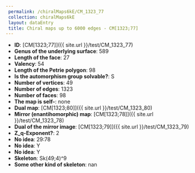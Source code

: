 ```yaml
--- 
 permalink: /chiralMaps6kE/CM_1323_77 
 collection: chiralMaps6kE
 layout: dataEntry
 title: Chiral maps up to 6000 edges - CM[1323;77]
---
```


- **ID**: [CM[1323;77]]({{ site.url }}/test/CM_1323_77)
- **Genus of the underlying surface**: 589
- **Length of the face**: 27
- **Valency**: 54
- **Length of the Petrie polygon**: 98
- **Is the automorphism group solvable?**: S
- **Number of vertices**: 49
- **Number of edges**: 1323
- **Number of faces**: 98
- **The map is self-**: none
- **Dual map**: [CM[1323;80]]({{ site.url }}/test/CM_1323_80)
- **Mirror (enantihomorphic) map**: [CM[1323;78]]({{ site.url }}/test/CM_1323_78)
- **Dual of the mirror image**: [CM[1323;79]]({{ site.url }}/test/CM_1323_79)
- **Z_q-Exponent?**: 2
- **No idea**:  29:78
- **No idea**: Y
- **No idea**: Y
- **Skeleton**: Sk(49;4)^9
- **Some other kind of skeleton**: nan
